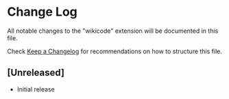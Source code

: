 # Change Log

All notable changes to the "wikicode" extension will be documented in this file.

Check [Keep a Changelog](http://keepachangelog.com/) for recommendations on how to structure this file.

## [Unreleased]

- Initial release